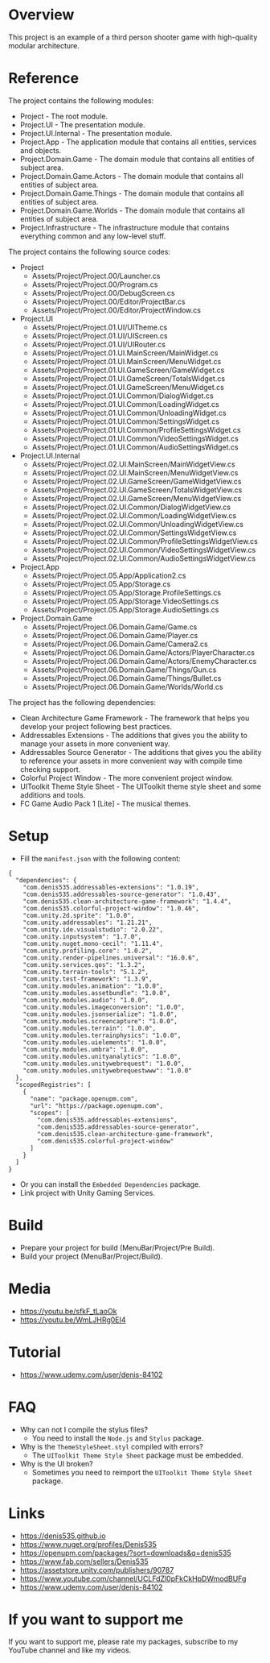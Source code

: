# Overview
This project is an example of a third person shooter game with high-quality modular architecture.

# Reference
The project contains the following modules:
- Project                     - The root module.
- Project.UI                  - The presentation module.
- Project.UI.Internal         - The presentation module.
- Project.App                 - The application module that contains all entities, services and objects.
- Project.Domain.Game         - The domain module that contains all entities of subject area.
- Project.Domain.Game.Actors  - The domain module that contains all entities of subject area.
- Project.Domain.Game.Things  - The domain module that contains all entities of subject area.
- Project.Domain.Game.Worlds  - The domain module that contains all entities of subject area.
- Project.Infrastructure      - The infrastructure module that contains everything common and any low-level stuff.

The project contains the following source codes:
- Project
  - Assets/Project/Project.00/Launcher.cs
  - Assets/Project/Project.00/Program.cs
  - Assets/Project/Project.00/DebugScreen.cs
  - Assets/Project/Project.00/Editor/ProjectBar.cs
  - Assets/Project/Project.00/Editor/ProjectWindow.cs
- Project.UI
  - Assets/Project/Project.01.UI/UITheme.cs
  - Assets/Project/Project.01.UI/UIScreen.cs
  - Assets/Project/Project.01.UI/UIRouter.cs
  - Assets/Project/Project.01.UI.MainScreen/MainWidget.cs
  - Assets/Project/Project.01.UI.MainScreen/MenuWidget.cs
  - Assets/Project/Project.01.UI.GameScreen/GameWidget.cs
  - Assets/Project/Project.01.UI.GameScreen/TotalsWidget.cs
  - Assets/Project/Project.01.UI.GameScreen/MenuWidget.cs
  - Assets/Project/Project.01.UI.Common/DialogWidget.cs
  - Assets/Project/Project.01.UI.Common/LoadingWidget.cs
  - Assets/Project/Project.01.UI.Common/UnloadingWidget.cs
  - Assets/Project/Project.01.UI.Common/SettingsWidget.cs
  - Assets/Project/Project.01.UI.Common/ProfileSettingsWidget.cs
  - Assets/Project/Project.01.UI.Common/VideoSettingsWidget.cs
  - Assets/Project/Project.01.UI.Common/AudioSettingsWidget.cs
- Project.UI.Internal
  - Assets/Project/Project.02.UI.MainScreen/MainWidgetView.cs
  - Assets/Project/Project.02.UI.MainScreen/MenuWidgetView.cs
  - Assets/Project/Project.02.UI.GameScreen/GameWidgetView.cs
  - Assets/Project/Project.02.UI.GameScreen/TotalsWidgetView.cs
  - Assets/Project/Project.02.UI.GameScreen/MenuWidgetView.cs
  - Assets/Project/Project.02.UI.Common/DialogWidgetView.cs
  - Assets/Project/Project.02.UI.Common/LoadingWidgetView.cs
  - Assets/Project/Project.02.UI.Common/UnloadingWidgetView.cs
  - Assets/Project/Project.02.UI.Common/SettingsWidgetView.cs
  - Assets/Project/Project.02.UI.Common/ProfileSettingsWidgetView.cs
  - Assets/Project/Project.02.UI.Common/VideoSettingsWidgetView.cs
  - Assets/Project/Project.02.UI.Common/AudioSettingsWidgetView.cs
- Project.App
  - Assets/Project/Project.05.App/Application2.cs
  - Assets/Project/Project.05.App/Storage.cs
  - Assets/Project/Project.05.App/Storage.ProfileSettings.cs
  - Assets/Project/Project.05.App/Storage.VideoSettings.cs
  - Assets/Project/Project.05.App/Storage.AudioSettings.cs
- Project.Domain.Game
  - Assets/Project/Project.06.Domain.Game/Game.cs
  - Assets/Project/Project.06.Domain.Game/Player.cs
  - Assets/Project/Project.06.Domain.Game/Camera2.cs
  - Assets/Project/Project.06.Domain.Game/Actors/PlayerCharacter.cs
  - Assets/Project/Project.06.Domain.Game/Actors/EnemyCharacter.cs
  - Assets/Project/Project.06.Domain.Game/Things/Gun.cs
  - Assets/Project/Project.06.Domain.Game/Things/Bullet.cs
  - Assets/Project/Project.06.Domain.Game/Worlds/World.cs

The project has the following dependencies:
- Clean Architecture Game Framework - The framework that helps you develop your project following best practices.
- Addressables Extensions           - The additions that gives you the ability to manage your assets in more convenient way.
- Addressables Source Generator     - The additions that gives you the ability to reference your assets in more convenient way with compile time checking support.
- Colorful Project Window           - The more convenient project window.
- UIToolkit Theme Style Sheet       - The UIToolkit theme style sheet and some additions and tools.
- FC Game Audio Pack 1 [Lite]       - The musical themes.

# Setup
- Fill the ```manifest.json``` with the following content:
```
{
  "dependencies": {
    "com.denis535.addressables-extensions": "1.0.19",
    "com.denis535.addressables-source-generator": "1.0.43",
    "com.denis535.clean-architecture-game-framework": "1.4.4",
    "com.denis535.colorful-project-window": "1.0.46",
    "com.unity.2d.sprite": "1.0.0",
    "com.unity.addressables": "1.21.21",
    "com.unity.ide.visualstudio": "2.0.22",
    "com.unity.inputsystem": "1.7.0",
    "com.unity.nuget.mono-cecil": "1.11.4",
    "com.unity.profiling.core": "1.0.2",
    "com.unity.render-pipelines.universal": "16.0.6",
    "com.unity.services.qos": "1.3.2",
    "com.unity.terrain-tools": "5.1.2",
    "com.unity.test-framework": "1.3.9",
    "com.unity.modules.animation": "1.0.0",
    "com.unity.modules.assetbundle": "1.0.0",
    "com.unity.modules.audio": "1.0.0",
    "com.unity.modules.imageconversion": "1.0.0",
    "com.unity.modules.jsonserialize": "1.0.0",
    "com.unity.modules.screencapture": "1.0.0",
    "com.unity.modules.terrain": "1.0.0",
    "com.unity.modules.terrainphysics": "1.0.0",
    "com.unity.modules.uielements": "1.0.0",
    "com.unity.modules.umbra": "1.0.0",
    "com.unity.modules.unityanalytics": "1.0.0",
    "com.unity.modules.unitywebrequest": "1.0.0",
    "com.unity.modules.unitywebrequestwww": "1.0.0"
  },
  "scopedRegistries": [
    {
      "name": "package.openupm.com",
      "url": "https://package.openupm.com",
      "scopes": [
        "com.denis535.addressables-extensions",
        "com.denis535.addressables-source-generator",
        "com.denis535.clean-architecture-game-framework",
        "com.denis535.colorful-project-window"
      ]
    }
  ]
}
```
- Or you can install the ```Embedded Dependencies``` package.
- Link project with Unity Gaming Services.

# Build
- Prepare your project for build (MenuBar/Project/Pre Build).
- Build your project (MenuBar/Project/Build).

# Media
- https://youtu.be/sfkF_tLaoOk
- https://youtu.be/WmLJHRg0EI4

# Tutorial
- https://www.udemy.com/user/denis-84102

# FAQ
- Why can not I compile the stylus files?
    * You need to install the ```Node.js``` and ```Stylus``` package.
- Why is the ```ThemeStyleSheet.styl``` compiled with errors?
    * The ```UIToolkit Theme Style Sheet``` package must be embedded.
- Why is the UI broken?
    * Sometimes you need to reimport the ```UIToolkit Theme Style Sheet``` package.

# Links
- https://denis535.github.io
- https://www.nuget.org/profiles/Denis535
- https://openupm.com/packages/?sort=downloads&q=denis535
- https://www.fab.com/sellers/Denis535
- https://assetstore.unity.com/publishers/90787
- https://www.youtube.com/channel/UCLFdZl0pFkCkHpDWmodBUFg
- https://www.udemy.com/user/denis-84102

# If you want to support me
If you want to support me, please rate my packages, subscribe to my YouTube channel and like my videos.
